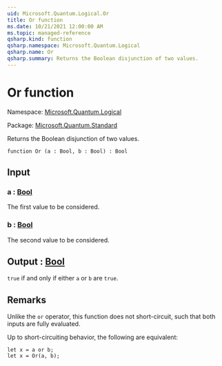 ```yaml
---
uid: Microsoft.Quantum.Logical.Or
title: Or function
ms.date: 10/21/2021 12:00:00 AM
ms.topic: managed-reference
qsharp.kind: function
qsharp.namespace: Microsoft.Quantum.Logical
qsharp.name: Or
qsharp.summary: Returns the Boolean disjunction of two values.
---
```


# Or function

Namespace: [Microsoft.Quantum.Logical](xref:Microsoft.Quantum.Logical)

Package: [Microsoft.Quantum.Standard](https://nuget.org/packages/Microsoft.Quantum.Standard)


Returns the Boolean disjunction of two values.

```qsharp
function Or (a : Bool, b : Bool) : Bool
```


## Input

### a : [Bool](xref:microsoft.quantum.qsharp.valueliterals#bool-literals)

The first value to be considered.


### b : [Bool](xref:microsoft.quantum.qsharp.valueliterals#bool-literals)

The second value to be considered.



## Output : [Bool](xref:microsoft.quantum.qsharp.valueliterals#bool-literals)

`true` if and only if either `a` or `b` are `true`.

## Remarks

Unlike the `or` operator, this function does not short-circuit, such thatboth inputs are fully evaluated.Up to short-circuiting behavior, the following are equivalent:```qsharplet x = a or b;let x = Or(a, b);```